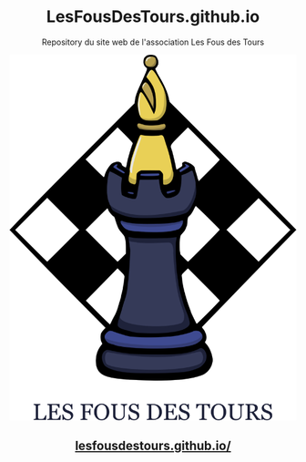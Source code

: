 
<div align="center" >

# LesFousDesTours.github.io

Repository du site web de l'association Les Fous des Tours

![](images/Logo_final_vect.svg)
## [lesfousdestours.github.io/](https://lesfousdestours.github.io/)

</div>
